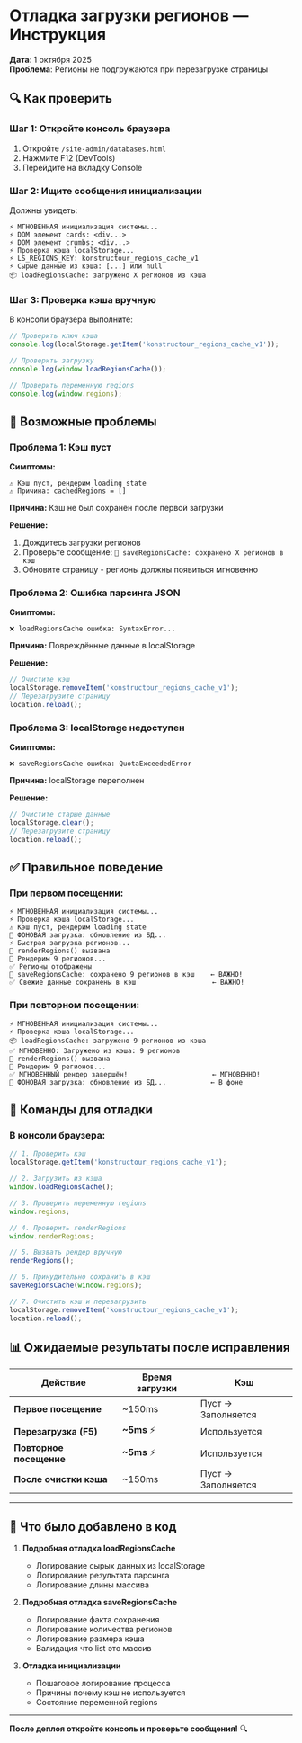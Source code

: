 # Отладка загрузки регионов — Инструкция

**Дата**: 1 октября 2025  
**Проблема**: Регионы не подгружаются при перезагрузке страницы

## 🔍 Как проверить

### Шаг 1: Откройте консоль браузера

1. Откройте `/site-admin/databases.html`
2. Нажмите F12 (DevTools)
3. Перейдите на вкладку Console

### Шаг 2: Ищите сообщения инициализации

Должны увидеть:

```
⚡ МГНОВЕННАЯ инициализация системы...
⚡ DOM элемент cards: <div...>
⚡ DOM элемент crumbs: <div...>
⚡ Проверка кэша localStorage...
⚡ LS_REGIONS_KEY: konstructour_regions_cache_v1
⚡ Сырые данные из кэша: [...] или null
📦 loadRegionsCache: загружено X регионов из кэша
```

### Шаг 3: Проверка кэша вручную

В консоли браузера выполните:

```javascript
// Проверить ключ кэша
console.log(localStorage.getItem('konstructour_regions_cache_v1'));

// Проверить загрузку
console.log(window.loadRegionsCache());

// Проверить переменную regions
console.log(window.regions);
```

## 🐛 Возможные проблемы

### Проблема 1: Кэш пуст

**Симптомы:**
```
⚠️ Кэш пуст, рендерим loading state
⚠️ Причина: cachedRegions = []
```

**Причина:** Кэш не был сохранён после первой загрузки

**Решение:**
1. Дождитесь загрузки регионов
2. Проверьте сообщение: `💾 saveRegionsCache: сохранено X регионов в кэш`
3. Обновите страницу - регионы должны появиться мгновенно

### Проблема 2: Ошибка парсинга JSON

**Симптомы:**
```
❌ loadRegionsCache ошибка: SyntaxError...
```

**Причина:** Повреждённые данные в localStorage

**Решение:**
```javascript
// Очистите кэш
localStorage.removeItem('konstructour_regions_cache_v1');
// Перезагрузите страницу
location.reload();
```

### Проблема 3: localStorage недоступен

**Симптомы:**
```
❌ saveRegionsCache ошибка: QuotaExceededError
```

**Причина:** localStorage переполнен

**Решение:**
```javascript
// Очистите старые данные
localStorage.clear();
// Перезагрузите страницу
location.reload();
```

## ✅ Правильное поведение

### При первом посещении:

```
⚡ МГНОВЕННАЯ инициализация системы...
⚡ Проверка кэша localStorage...
⚠️ Кэш пуст, рендерим loading state
🔄 ФОНОВАЯ загрузка: обновление из БД...
⚡ Быстрая загрузка регионов...
🎨 renderRegions() вызвана
🎨 Рендерим 9 регионов...
✅ Регионы отображены
💾 saveRegionsCache: сохранено 9 регионов в кэш    ← ВАЖНО!
✅ Свежие данные сохранены в кэш                   ← ВАЖНО!
```

### При повторном посещении:

```
⚡ МГНОВЕННАЯ инициализация системы...
⚡ Проверка кэша localStorage...
📦 loadRegionsCache: загружено 9 регионов из кэша
✅ МГНОВЕННО: Загружено из кэша: 9 регионов
🎨 renderRegions() вызвана
🎨 Рендерим 9 регионов...
✅ МГНОВЕННЫЙ рендер завершён!                     ← МГНОВЕННО!
🔄 ФОНОВАЯ загрузка: обновление из БД...           ← В фоне
```

## 🔧 Команды для отладки

### В консоли браузера:

```javascript
// 1. Проверить кэш
localStorage.getItem('konstructour_regions_cache_v1');

// 2. Загрузить из кэша
window.loadRegionsCache();

// 3. Проверить переменную regions
window.regions;

// 4. Проверить renderRegions
window.renderRegions;

// 5. Вызвать рендер вручную
renderRegions();

// 6. Принудительно сохранить в кэш
saveRegionsCache(window.regions);

// 7. Очистить кэш и перезагрузить
localStorage.removeItem('konstructour_regions_cache_v1');
location.reload();
```

## 📊 Ожидаемые результаты после исправления

| Действие | Время загрузки | Кэш |
|----------|----------------|-----|
| **Первое посещение** | ~150ms | Пуст → Заполняется |
| **Перезагрузка (F5)** | **~5ms** ⚡ | Используется |
| **Повторное посещение** | **~5ms** ⚡ | Используется |
| **После очистки кэша** | ~150ms | Пуст → Заполняется |

---

## 🎯 Что было добавлено в код

1. **Подробная отладка loadRegionsCache**
   - Логирование сырых данных из localStorage
   - Логирование результата парсинга
   - Логирование длины массива

2. **Подробная отладка saveRegionsCache**
   - Логирование факта сохранения
   - Логирование количества регионов
   - Логирование размера кэша
   - Валидация что list это массив

3. **Отладка инициализации**
   - Пошаговое логирование процесса
   - Причины почему кэш не используется
   - Состояние переменной regions

---

**После деплоя откройте консоль и проверьте сообщения!** 🔍

